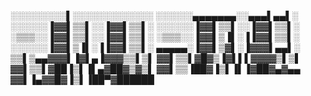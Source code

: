 ░░░░░░░░░▌░░░░░░░░░░░░░ 
░░░░░░▄▄▄▄▄▄▄░░▄▄▄▌▄▄▌░ 
░░░░░░▐▓▓▌▒▒▌░░▐▓▓▌▒▒▌░ 
░░░░░░▐▓▓▌▒▒▌░░▐▓▓▌▒▒▌░ 
░▒▒▒░░▐▓▓▌▒▒▌░░▐▓▓▌▒▒▌░ 
░▒▒▒░░▐▓▓▌▒▐▌░▐▐▓▓▌▒▒▌░ 
░░░░░░▐▓▓▌▒▐▌░▐▐▓▓▌▒▒▌░ 
▄▄▄▄▄░▐▓▓▌▒▓▌░▐▓▓▓▌▄▄▌░ 
▒▒▌▒▄▄▓▓▓▌▐▓▌▄▐▓▓▓▒▒▌▒▌ 
▓▓▌▒▒▌▓█▓▒▐▓▌▌▌▓▓▓▓▒▌▒▌ 
▓▓▌▒▒▌▓██▐▒▌▐▌▄▓██▓▒▓▒▌ 
▓▓▌▒▒▐██▓▐▒▌▐▌▐▓██▓▄▓▄▄ 
▓▓▌▐▄▓▓█▓▐▒▌▐██▀▓██████ 

<!--
**Samula2/Samula2** is a ✨ _special_ ✨ repository because its `README.md` (this file) appears on your GitHub profile.

Here are some ideas to get you started:

- 🔭 I’m currently working on ...
- 🌱 I’m currently learning ...
- 👯 I’m looking to collaborate on ...
- 🤔 I’m looking for help with ...
- 💬 Ask me about ...
- 📫 How to reach me: ...
- 😄 Pronouns: ...
- ⚡ Fun fact: ...
-->

